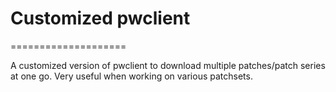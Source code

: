 # Customized pwclient
====================

A customized version of pwclient to download  multiple patches/patch series
at one go. Very useful when working on various patchsets.
